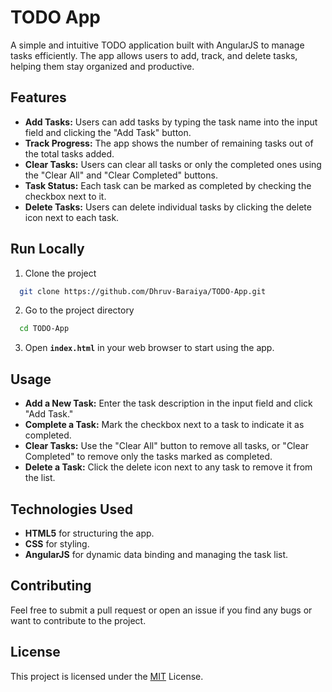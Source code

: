 
# TODO App

A simple and intuitive TODO application built with AngularJS to manage tasks efficiently. The app allows users to add, track, and delete tasks, helping them stay organized and productive.


## Features

- **Add Tasks:** Users can add tasks by typing the task name into the input field and clicking the "Add Task" button.
- **Track Progress:** The app shows the number of remaining tasks out of the total tasks added.
- **Clear Tasks:** Users can clear all tasks or only the completed ones using the "Clear All" and "Clear Completed" buttons.
- **Task Status:** Each task can be marked as completed by checking the checkbox next to it.
- **Delete Tasks:** Users can delete individual tasks by clicking the delete icon next to each task.


## Run Locally

1. Clone the project

```bash
  git clone https://github.com/Dhruv-Baraiya/TODO-App.git
```

2. Go to the project directory

```bash
  cd TODO-App
```

3. Open **`index.html`** in your web browser to start using the app.


## Usage

- **Add a New Task:** Enter the task description in the input field and click "Add Task."
- **Complete a Task:** Mark the checkbox next to a task to indicate it as completed.
- **Clear Tasks:** Use the "Clear All" button to remove all tasks, or "Clear Completed" to remove only the tasks marked as completed.
- **Delete a Task:** Click the delete icon next to any task to remove it from the list.


## Technologies Used

- **HTML5** for structuring the app.
- **CSS** for styling.
- **AngularJS** for dynamic data binding and managing the task list.


## Contributing

Feel free to submit a pull request or open an issue if you find any bugs or want to contribute to the project.



## License

This project is licensed under the [MIT](https://choosealicense.com/licenses/mit/) License.

